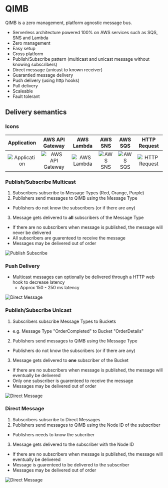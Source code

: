 # QIMB

QIMB is a zero management, platform agnostic message bus. 

* Serverless architecture powered 100% on AWS services such as SQS, SNS and Lambda
* Zero management
* Easy setup
* Cross platform
* Publish/Subscribe pattern (multicast and unicast message without knowing subscribers)
* Direct message (unicast to known receiver)
* Guarantied message delivery
* Push delivery (using http hooks)
* Pull delivery
* Scaleable
* Fault tolerant

## Delivery semantics

### Icons
| Application     | AWS API Gateway  | AWS Lambda      | AWS SNS         | AWS SQS         | HTTP Request    |
|:---------------:|:----------------:|:---------------:|:---------------:|:---------------:|:---------------:|
| ![Application](https://raw.githubusercontent.com/qimb/qimb/master/doc/images/signature-application.png "Application") | ![AWS API Gateway](https://raw.githubusercontent.com/qimb/qimb/master/doc/images/signature-apigateway.png "AWS API Gateway") | ![AWS Lambda](https://raw.githubusercontent.com/qimb/qimb/master/doc/images/signature-lambda.png "AWS Lambda") | ![AWS SNS](https://raw.githubusercontent.com/qimb/qimb/master/doc/images/signature-sns.png "AWS SNS") | ![AWS SQS](https://raw.githubusercontent.com/qimb/qimb/master/doc/images/signature-sqs.png "AWS SQS") | ![HTTP Request](https://raw.githubusercontent.com/qimb/qimb/master/doc/images/signature-httprequest.png "HTTP Request") |

### Publish/Subscribe Multicast
1. Subscribers subscribe to Message Types (Red, Orange, Purple)
2. Publishers send messages to QiMB using the Message Type
  * Publishers do not know the subscribers (or if there are any)
3. Message gets delivered to **all** subscribers of the Message Type

* If there are no subscribers when message is published, the message will never be delivered
* All subscribers are guarenteed to receive the message
* Messages may be delivered out of order

![Publish Subscribe](https://raw.githubusercontent.com/qimb/qimb/master/doc/images/publish-subscribe-multicast.png "Publish Subscribe Multicast")

### Push Delivery
* Multicast messages can optionally be delivered through a HTTP web hook to decrease latency
  * Approx 150 - 250 ms latency

![Direct Message](https://raw.githubusercontent.com/qimb/qimb/master/doc/images/publish-subscribe-multicast-push.png "Push Messages")

### Publish/Subscribe Unicast
1. Subscribers subscribe Message Types to Buckets 
  * e.g. Message Type "OrderCompleted" to Bucket "OrderDetails"
2. Publishers send messages to QiMB using the Message Type
  * Publishers do not know the subscribers (or if there are any)
3. Message gets delivered to **one** subscriber of the Bucket

* If there are no subscribers when message is published, the message will eventually be delivered
* Only one subscriber is guarenteed to receive the message
* Messages may be delivered out of order

![Direct Message](https://raw.githubusercontent.com/qimb/qimb/master/doc/images/publish-subscribe-unicast.png "Direct Subscribe Unicast")

### Direct Message
1. Subscribers subscribe to Direct Messages
2. Publishers send messages to QiMB using the Node ID of the subscriber
  * Publishers needs to know the subcriber
3. Message gets delivered to the subscriber with the Node ID

* If there are no subscribers when message is published, the message will eventually be delivered
* Message is guarenteed to be delivered to the subscriber
* Messages may be delivered out of order

![Direct Message](https://raw.githubusercontent.com/qimb/qimb/master/doc/images/direct-message.png "Direct Message")
